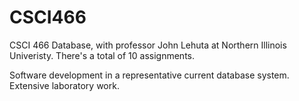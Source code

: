 # CSCI466
CSCI 466 Database, with professor John Lehuta at Northern Illinois Univeristy. There's a total of 10 assignments.

Software development in a representative current database system. Extensive laboratory work.
